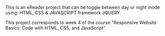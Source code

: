 This is an eReader project that can be toggle between day or night mode using: HTML, CSS & JAVASCRIPT framework JQUERY.

This project corresponds to week 4 of the course "Responsive Website Basics: Code with HTML, CSS, and JavaScript"

